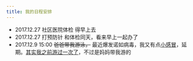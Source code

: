 ```yaml
---
title: 我的日程安排
---
```

* 2017.12.27 社区医院体检 得早上去
* 2017.12.27 打预防针 和体检同天，看来早上一起办了
* 2017.12.9 15:00 ~~爸爸带我游泳，~~ 最近爆发诺如病毒，我又有点[小感冒](/2017/12/11/最近有点小感冒/)，延期。[其实我之前游过一次了](/2017/12/02/我第一次游泳/)，不过是妈妈带我游的